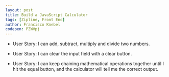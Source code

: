 ```yaml
---
layout: post
title: Build a JavaScript Calculator
tags: [Zipline, Front End]
author: Francisco Knebel
codepen: PZWVpj
---
```


- User Story: I can add, subtract, multiply and divide two numbers.

- User Story: I can clear the input field with a clear button.

- User Story: I can keep chaining mathematical operations together until I hit the equal button, and the calculator will tell me the correct output.
